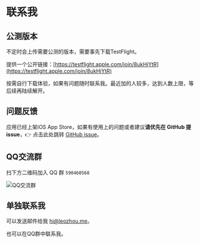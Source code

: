 # 联系我

## 公测版本

不定时会上传需要公测的版本，需要事先下载TestFlight。

提供一个公开链接：[https://testflight.apple.com/join/8ukHjYtR](https://testflight.apple.com/join/8ukHjYtR)

按需自行下载体验，如果有问题随时联系我。最近加的人较多，达到人数上限，等后续再陆续解开。

## 问题反馈

应用已经上架iOS App Store，如果有使用上的问题或者建议**请优先在 GitHub 提 issue**，👉 点击此处跳转 [GitHub issue](https://github.com/le0zh0u/ToMemo-doc/issues)。

## QQ交流群

扫下方二维码加入 QQ 群 `590460568`

![QQ交流群](/images/contact/qq_group.JPG)

## 单独联系我

可以发送邮件给我 [hi@leozhou.me](mailto:hi@leozhou.me)。

也可以在QQ群中联系我。

